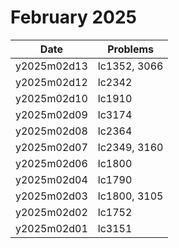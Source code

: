 # February 2025

| Date        | Problems     |
| ----------- | ------------ |
| y2025m02d13 | lc1352, 3066 |
| y2025m02d12 | lc2342       |
| y2025m02d10 | lc1910       |
| y2025m02d09 | lc3174       |
| y2025m02d08 | lc2364       |
| y2025m02d07 | lc2349, 3160 |
| y2025m02d06 | lc1800       |
| y2025m02d04 | lc1790       |
| y2025m02d03 | lc1800, 3105 |
| y2025m02d02 | lc1752       |
| y2025m02d01 | lc3151       |
